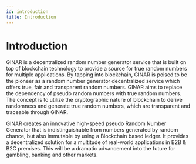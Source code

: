 ```yaml
---
id: introduction
title: Introduction
---
```


# Introduction
GINAR is a decentralized random number generator service that is built on top of blockchain technology to provide a source for true random numbers for multiple applications. By tapping into blockchain, GINAR is poised to be the pioneer as a random number generator decentralized service which offers true, fair and transparent random numbers. GINAR aims to replace the dependency of pseudo random numbers with true random numbers. The concept is to utilize the cryptographic nature of blockchain to derive randomness and generate true random numbers, which are transparent and traceable through GINAR.

GINAR creates an innovative high-speed pseudo Random Number Generator that is indistinguishable from numbers generated by random chance, but also immutable by using a Blockchain based ledger. It provides a decentralized solution for a multitude of real-world applications in B2B & B2C premises. This will be a dramatic advancement into the future for gambling, banking and other markets.

